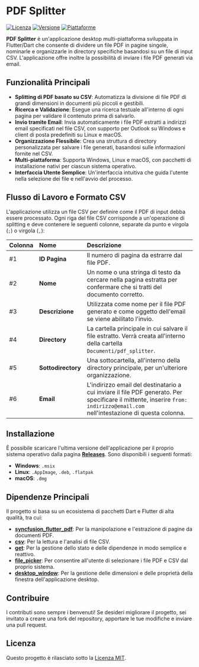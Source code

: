 # PDF Splitter

[![Licenza](https://img.shields.io/badge/licenza-MIT-blue.svg)](https://opensource.org/licenses/MIT)
[![Versione](https://img.shields.io/github/v/release/mtravascio/pdf_splitter)](https://github.com/mtravascio/pdf_splitter/releases/latest)
[![Piattaforme](https://img.shields.io/badge/piattaforme-Windows%20%7C%20Linux%20%7C%20macOS-lightgrey.svg)](https://github.com/mtravascio/pdf_splitter/releases/latest)

**PDF Splitter** è un'applicazione desktop multi-piattaforma sviluppata in Flutter/Dart che consente di dividere un file PDF in pagine singole, nominarle e organizzarle in directory specifiche basandosi su un file di input CSV. L'applicazione offre inoltre la possibilità di inviare i file PDF generati via email.

## Funzionalità Principali

- **Splitting di PDF basato su CSV**: Automatizza la divisione di file PDF di grandi dimensioni in documenti più piccoli e gestibili.
- **Ricerca e Validazione**: Esegue una ricerca testuale all'interno di ogni pagina per validare il contenuto prima di salvarlo.
- **Invio tramite Email**: Invia automaticamente i file PDF estratti a indirizzi email specificati nel file CSV, con supporto per Outlook su Windows e client di posta predefiniti su Linux e macOS.
- **Organizzazione Flessibile**: Crea una struttura di directory personalizzata per salvare i file generati, basandosi sulle informazioni fornite nel CSV.
- **Multi-piattaforma**: Supporta Windows, Linux e macOS, con pacchetti di installazione nativi per ciascun sistema operativo.
- **Interfaccia Utente Semplice**: Un'interfaccia intuitiva che guida l'utente nella selezione dei file e nell'avvio del processo.

## Flusso di Lavoro e Formato CSV

L'applicazione utilizza un file CSV per definire come il PDF di input debba essere processato. Ogni riga del file CSV corrisponde a un'operazione di splitting e deve contenere le seguenti colonne, separate da punto e virgola (`;`) o virgola (`,`):

| Colonna | Nome                | Descrizione                                                                                                                                                              |
| :------ | :------------------ | :----------------------------------------------------------------------------------------------------------------------------------------------------------------------- |
| #1      | **ID Pagina**       | Il numero di pagina da estrarre dal file PDF.                                                                                                                            |
| #2      | **Nome**            | Un nome o una stringa di testo da cercare nella pagina estratta per confermare che si tratti del documento corretto.                                                      |
| #3      | **Descrizione**     | Utilizzata come nome per il file PDF generato e come oggetto dell'email se viene abilitato l'invio.                                                                    |
| #4      | **Directory**       | La cartella principale in cui salvare il file estratto. Verrà creata all'interno della cartella `Documenti/pdf_splitter`.                                                   |
| #5      | **Sottodirectory**  | Una sottocartella, all'interno della directory principale, per un'ulteriore organizzazione.                                                                              |
| #6      | **Email**           | L'indirizzo email del destinatario a cui inviare il file PDF generato. Per specificare il mittente, inserire `from: indirizzo@email.com` nell'intestazione di questa colonna. |

## Installazione

È possibile scaricare l'ultima versione dell'applicazione per il proprio sistema operativo dalla pagina [**Releases**](https://github.com/mtravascio/pdf_splitter/releases/latest). Sono disponibili i seguenti formati:

- **Windows**: `.msix`
- **Linux**: `.AppImage`, `.deb`, `.flatpak`
- **macOS**: `.dmg`

## Dipendenze Principali

Il progetto si basa su un ecosistema di pacchetti Dart e Flutter di alta qualità, tra cui:

- **[syncfusion_flutter_pdf](https://pub.dev/packages/syncfusion_flutter_pdf)**: Per la manipolazione e l'estrazione di pagine da documenti PDF.
- **[csv](https://pub.dev/packages/csv)**: Per la lettura e l'analisi di file CSV.
- **[get](https://pub.dev/packages/get)**: Per la gestione dello stato e delle dipendenze in modo semplice e reattivo.
- **[file_picker](https://pub.dev/packages/file_picker)**: Per consentire all'utente di selezionare i file PDF e CSV dal proprio sistema.
- **[desktop_window](https://pub.dev/packages/desktop_window)**: Per la gestione delle dimensioni e delle proprietà della finestra dell'applicazione desktop.

## Contribuire

I contributi sono sempre i benvenuti! Se desideri migliorare il progetto, sei invitato a creare una fork del repository, apportare le tue modifiche e inviare una pull request.

## Licenza

Questo progetto è rilasciato sotto la [Licenza MIT](https://opensource.org/licenses/MIT).
